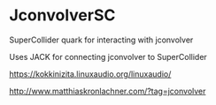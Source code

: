 # JconvolverSC

SuperCollider quark for interacting with jconvolver

Uses JACK for connecting jconvolver to SuperCollider

https://kokkinizita.linuxaudio.org/linuxaudio/

http://www.matthiaskronlachner.com/?tag=jconvolver
